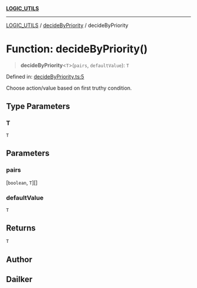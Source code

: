 [**LOGIC_UTILS**](../../README.md)

***

[LOGIC_UTILS](../../README.md) / [decideByPriority](../README.md) / decideByPriority

# Function: decideByPriority()

> **decideByPriority**\<`T`\>(`pairs`, `defaultValue`): `T`

Defined in: [decideByPriority.ts:5](https://github.com/dailker/everyutil/blob/d12555c550c1d59295f536d15822ff0e97aceecb/src/logic/decideByPriority.ts#L5)

Choose action/value based on first truthy condition.

## Type Parameters

### T

`T`

## Parameters

### pairs

\[`boolean`, `T`\][]

### defaultValue

`T`

## Returns

`T`

## Author

## Dailker
